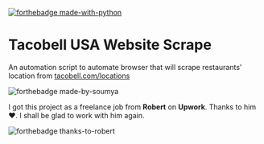[![forthebadge made-with-python](http://ForTheBadge.com/images/badges/made-with-python.svg)](https://www.python.org/)

# Tacobell USA Website Scrape
An automation script to automate browser that will scrape restaurants' location from <a href='https://www.tacobell.com/locations'>tacobell.com/locations</a>

![forthebadge made-by-soumya](https://img.shields.io/badge/CREATED_BY-SOUMYA-blue)

I got this project as a freelance job from **Robert** on **Upwork**. Thanks to him❤. I shall be glad to work with him again.

![forthebadge thanks-to-robert](https://img.shields.io/badge/THANKS_TO-ROBERT-brightgreen)
